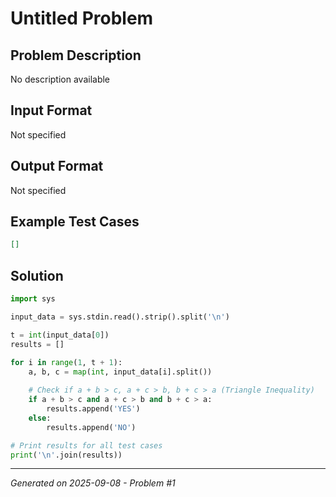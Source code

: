 # Untitled Problem

## Problem Description
No description available

## Input Format
Not specified

## Output Format
Not specified

## Example Test Cases
```json
[]
```

## Solution
```python
import sys

input_data = sys.stdin.read().strip().split('\n')

t = int(input_data[0])
results = []

for i in range(1, t + 1):
    a, b, c = map(int, input_data[i].split())
    
    # Check if a + b > c, a + c > b, b + c > a (Triangle Inequality)
    if a + b > c and a + c > b and b + c > a:
        results.append('YES')
    else:
        results.append('NO')

# Print results for all test cases
print('\n'.join(results))
```

---
*Generated on 2025-09-08 - Problem #1*